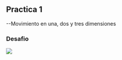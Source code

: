 ## Practica 1
--Movimiento en una, dos y tres dimensiones

### Desafio 
![](https://raw.githubusercontent.com/JCarlosSL/FisicaComputaciona/master/Practica1/desafio.gif)
